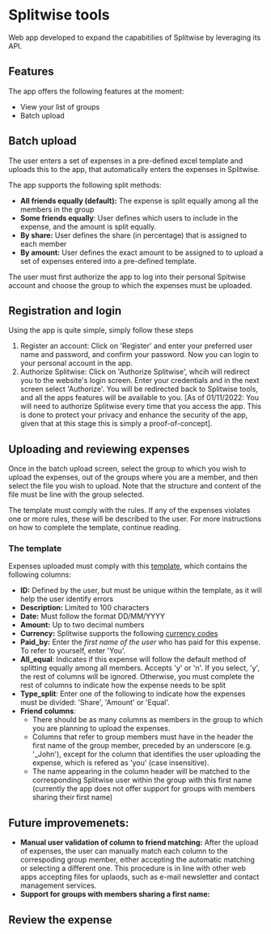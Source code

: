# Splitwise tools

Web app developed to expand the capabitilies of Splitwise by leveraging its API.

## Features
The app offers the following features at the moment:
* View your list of groups
* Batch upload

## Batch upload
The user enters a set of expenses in a pre-defined excel template and uploads this to the app, that automatically enters the expenses in Splitwise. 

The app supports the following  split methods:
* **All friends equally (default):** The expense is split equally among all the members in the group
* **Some friends equally**: User defines which users to include in the expense, and the amount is split equally. 
* **By share:** User defines the share (in percentage) that is assigned to each member
* **By amount:** User defines the exact amount to be assigned to  to upload a set of expenses entered into a pre-defined template.

The user must first authorize the app to log into their personal Spitwise account and choose the group to which the expenses must be uploaded.

## Registration and login
Using the app is quite simple, simply follow these steps
1. Register an account: Click on 'Register' and enter your preferred user name and password, and confirm your password. Now you can login to your personal account in the app.
2. Authorize Splitwise: Click on 'Authorize Splitwise', whcih will redirect you to the website's login screen. Enter your credentials and in the next screen select 'Authorize'. You will be redirected back to Splitwise tools, and all the apps features will be available to you. [As of 01/11/2022: You will need to authorize Splitwise every time that you access the app. This is done to protect your privacy and enhance the security of the app, given that at this stage this is simply a proof-of-concept].

## Uploading and reviewing expenses
Once in the batch upload screen, select the group to which you wish to upload the expenses, out of the groups where you are a member, and then select the file you wish to upload. Note that the structure and content of the file must be line with the group selected. 

The template must comply with the rules. If any of the expenses violates one or more rules, these will be described to the user. For more instructions on how to complete the template, continue reading.

### The template
Expenses uploaded must comply with this [template](link), which contains the following columns:
* **ID:** Defined by the user, but must be unique within the template, as it will help the user identify errors
* **Description:** Limited to 100 characters
* **Date:** Must follow the format DD/MM/YYYY
* **Amount:** Up to two decimal numbers
* **Currency:** Splitwise supports the following [currency codes](https://link-url-here.org)
* **Paid_by:** Enter the _first name of the user_ who has paid for this expense. To refer to yourself, enter 'You'.
* **All_equal**: Indicates if this expense will follow the default method of splitting equally among all members. Accepts 'y' or 'n'. If you select, 'y', the rest of columns will be ignored. Otherwise, you must complete the rest of columns to indicate how the expense needs to be split
* **Type_split**: Enter one of the following to indicate how the expenses must be divided: 'Share', 'Amount' or 'Equal'.
* **Friend columns**: 
  * There should be as many columns as members in the group to which you are planning to upload the expenses. 
  * Columns that refer to group members must have in the header the first name of the group member, preceded by an underscore (e.g. '_John'), except for the column that identifies the user uploading the expense, which is refered as 'you' (case insensitive).
  * The name appearing in the column header will be matched to the corresponding Splitwise user within the group with this first name (currently the app does not offer support for groups with members sharing their first name)


## Future improvemenets:
   * **Manual user validation of column to friend matching:** After the upload of expenses, the user can manually match each column to the correspoding group member, either accepting the automatic matching or selecting a different one. This procedure is in line with other web apps accepting files for uplaods, such as e-mail newsletter and contact management services. 
   * **Support for groups with members sharing a first name:**



## Review the expense



